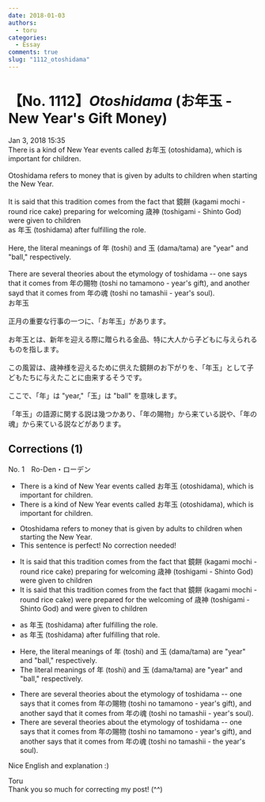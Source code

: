 ```yaml
---
date: 2018-01-03
authors:
  - toru
categories:
  - Essay
comments: true
slug: "1112_otoshidama"
---
```


# 【No. 1112】<strong><em>Otoshidama</strong></em> (お年玉 - New Year's Gift Money)
<div class="date">Jan 3, 2018 15:35</div>
<div id="post"><div id="body_show_ori">
There is a kind of New Year events called お年玉 (otoshidama), which is important for children.<br/><br/>Otoshidama refers to money that is given by adults to children when starting the New Year.<br/><br/>It is said that this tradition comes from the fact that 鏡餅 (kagami mochi - round rice cake) preparing for welcoming 歳神 (toshigami - Shinto God) were given to children <br/>as 年玉 (toshidama) after fulfilling the role.<br/><br/>Here, the literal meanings of 年 (toshi) and 玉 (dama/tama) are "year" and "ball," respectively.<br/><br/>There are several theories about the etymology of toshidama -- one says that it comes from 年の賜物 (toshi no tamamono - year's gift), and another sayd that it comes from 年の魂 (toshi no tamashii - year's soul).
</div></div>

<!-- more -->

<div id="post_ja"><div id="body_show_mo">
お年玉<br/><br/>正月の重要な行事の一つに、「お年玉」があります。<br/><br/>お年玉とは、新年を迎える際に贈られる金品、特に大人から子どもに与えられるものを指します。<br/><br/>この風習は、歳神様を迎えるために供えた鏡餅のお下がりを、「年玉」として子どもたちに与えたことに由来するそうです。<br/><br/>ここで、「年」は "year,"「玉」は "ball" を意味します。<br/><br/>「年玉」の語源に関する説は幾つかあり、「年の賜物」から来ている説や、「年の魂」から来ている説などがあります。
</div></div>

## Corrections (1)
<div id="block"><div class="first_name"> No. 1　<span class="just_name">Ro-Den・ローデン</span></div><div id="block2">
<ul class="correction_field">
<li class="incorrect">There is a kind of New Year events called お年玉 (otoshidama), which is important for children.</li>
<li class="corrected correct">
There is a kind of New Year event<span class="sline">s</span> called お年玉 (otoshidama), which is important for children.
</li>
</ul>
<ul class="correction_field">
<li class="incorrect">Otoshidama refers to money that is given by adults to children when starting the New Year.</li>
<li class="corrected perfect">This sentence is perfect! No correction needed!</li>
</ul>
<ul class="correction_field">
<li class="incorrect">It is said that this tradition comes from the fact that 鏡餅 (kagami mochi - round rice cake) preparing for welcoming 歳神 (toshigami - Shinto God) were given to children </li>
<li class="corrected correct">
It is said that this tradition comes from the fact that 鏡餅 (kagami mochi - round rice cake) were prepared for the welcoming of 歳神 (toshigami - Shinto God) and were given to children 
</li>
</ul>
<ul class="correction_field">
<li class="incorrect">as 年玉 (toshidama) after fulfilling the role.</li>
<li class="corrected correct">
as 年玉 (toshidama) after fulfilling that role.
</li>
</ul>
<ul class="correction_field">
<li class="incorrect">Here, the literal meanings of 年 (toshi) and 玉 (dama/tama) are "year" and "ball," respectively.</li>
<li class="corrected correct">
The literal meanings of 年 (toshi) and 玉 (dama/tama) are "year" and "ball," respectively.
</li>
</ul>
<ul class="correction_field">
<li class="incorrect">There are several theories about the etymology of toshidama -- one says that it comes from 年の賜物 (toshi no tamamono - year's gift), and another sayd that it comes from 年の魂 (toshi no tamashii - year's soul).</li>
<li class="corrected correct">
There are several theories about the etymology of toshidama -- one says that it comes from 年の賜物 (toshi no tamamono - year's gift), and another says that it comes from 年の魂 (toshi no tamashii - the year's soul).
</li>
</ul>
<p class="comment_small">
 Nice English and explanation :)
</p>

</div><div class="name"><span class="just_name">Toru</span><br>
Thank you so much for correcting my post! (^^)
</div>
</div>

